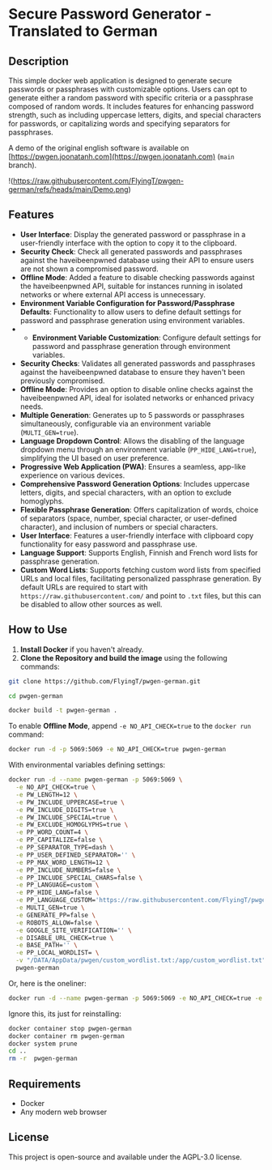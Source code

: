 # Secure Password Generator - Translated to German

## Description

This simple docker web application is designed to generate secure passwords or passphrases with customizable options. Users can opt to generate either a random password with specific criteria or a passphrase composed of random words. It includes features for enhancing password strength, such as including uppercase letters, digits, and special characters for passwords, or capitalizing words and specifying separators for passphrases.

A demo of the original english software is available on [https://pwgen.joonatanh.com](https://pwgen.joonatanh.com) (`main` branch).

!(https://raw.githubusercontent.com/FlyingT/pwgen-german/refs/heads/main/Demo.png)

## Features

- **User Interface**: Display the generated password or passphrase in a user-friendly interface with the option to copy it to the clipboard.
- **Security Check**: Check all generated passwords and passphrases against the haveibeenpwned database using their API to ensure users are not shown a compromised password.
- **Offline Mode**: Added a feature to disable checking passwords against the haveibeenpwned API, suitable for instances running in isolated networks or where external API access is unnecessary.
- **Environment Variable Configuration for Password/Passphrase Defaults**: Functionality to allow users to define default settings for password and passphrase generation using environment variables.
- - **Environment Variable Customization**: Configure default settings for password and passphrase generation through environment variables.
- **Security Checks**: Validates all generated passwords and passphrases against the haveibeenpwned database to ensure they haven't been previously compromised.
- **Offline Mode**: Provides an option to disable online checks against the haveibeenpwned API, ideal for isolated networks or enhanced privacy needs.
- **Multiple Generation**: Generates up to 5 passwords or passphrases simultaneously, configurable via an environment variable (`MULTI_GEN=true`).
- **Language Dropdown Control**: Allows the disabling of the language dropdown menu through an environment variable (`PP_HIDE_LANG=true`), simplifying the UI based on user preference.
- **Progressive Web Application (PWA)**: Ensures a seamless, app-like experience on various devices.
- **Comprehensive Password Generation Options**: Includes uppercase letters, digits, and special characters, with an option to exclude homoglyphs.
- **Flexible Passphrase Generation**: Offers capitalization of words, choice of separators (space, number, special character, or user-defined character), and inclusion of numbers or special characters.
- **User Interface**: Features a user-friendly interface with clipboard copy functionality for easy password and passphrase use.
- **Language Support**: Supports English, Finnish and French word lists for passphrase generation.
- **Custom Word Lists**: Supports fetching custom word lists from specified URLs and local files, facilitating personalized passphrase generation. By default URLs are required to start with `https://raw.githubusercontent.com/` and point to `.txt` files, but this can be disabled to allow other sources as well.



## How to Use

1. **Install Docker** if you haven't already.
2. **Clone the Repository and build the image** using the following commands:

```bash
git clone https://github.com/FlyingT/pwgen-german.git
```
```bash
cd pwgen-german
```
```bash
docker build -t pwgen-german .
```

To enable **Offline Mode**, append `-e NO_API_CHECK=true` to the `docker run` command:

```bash
docker run -d -p 5069:5069 -e NO_API_CHECK=true pwgen-german
```

With environmental variables defining settings:

```bash
docker run -d --name pwgen-german -p 5069:5069 \
  -e NO_API_CHECK=true \
  -e PW_LENGTH=12 \
  -e PW_INCLUDE_UPPERCASE=true \
  -e PW_INCLUDE_DIGITS=true \
  -e PW_INCLUDE_SPECIAL=true \
  -e PW_EXCLUDE_HOMOGLYPHS=true \
  -e PP_WORD_COUNT=4 \
  -e PP_CAPITALIZE=false \
  -e PP_SEPARATOR_TYPE=dash \
  -e PP_USER_DEFINED_SEPARATOR='' \
  -e PP_MAX_WORD_LENGTH=12 \
  -e PP_INCLUDE_NUMBERS=false \
  -e PP_INCLUDE_SPECIAL_CHARS=false \
  -e PP_LANGUAGE=custom \
  -e PP_HIDE_LANG=false \
  -e PP_LANGUAGE_CUSTOM='https://raw.githubusercontent.com/FlyingT/pwgen-german/refs/heads/main/wordlist_de.txt' \
  -e MULTI_GEN=true \
  -e GENERATE_PP=false \
  -e ROBOTS_ALLOW=false \
  -e GOOGLE_SITE_VERIFICATION='' \
  -e DISABLE_URL_CHECK=true \
  -e BASE_PATH='' \
  -e PP_LOCAL_WORDLIST= \
  -v "/DATA/AppData/pwgen/custom_wordlist.txt:/app/custom_wordlist.txt" \
  pwgen-german
```
Or, here is the oneliner:
```bash
docker run -d --name pwgen-german -p 5069:5069 -e NO_API_CHECK=true -e PW_LENGTH=12 -e PW_INCLUDE_UPPERCASE=true -e PW_INCLUDE_DIGITS=true -e PW_INCLUDE_SPECIAL=true -e PW_EXCLUDE_HOMOGLYPHS=true -e PP_WORD_COUNT=4 -e PP_CAPITALIZE=false -e PP_SEPARATOR_TYPE=dash -e PP_USER_DEFINED_SEPARATOR='' -e PP_MAX_WORD_LENGTH=12 -e PP_INCLUDE_NUMBERS=false -e PP_INCLUDE_SPECIAL_CHARS=false -e PP_LANGUAGE=custom -e PP_HIDE_LANG=false -e PP_LANGUAGE_CUSTOM='https://raw.githubusercontent.com/FlyingT/pwgen-german/refs/heads/main/wordlist_de.txt' -e MULTI_GEN=true -e GENERATE_PP=false -e ROBOTS_ALLOW=false -e GOOGLE_SITE_VERIFICATION='' -e DISABLE_URL_CHECK=true -e BASE_PATH='' -e PP_LOCAL_WORDLIST= -v "/DATA/AppData/pwgen/custom_wordlist.txt:/app/custom_wordlist.txt" pwgen-german
```

Ignore this, its just for reinstalling:
```bash
docker container stop pwgen-german
docker container rm pwgen-german
docker system prune
cd ..
rm -r  pwgen-german
```

## Requirements

- Docker
- Any modern web browser

## License

This project is open-source and available under the AGPL-3.0 license.
